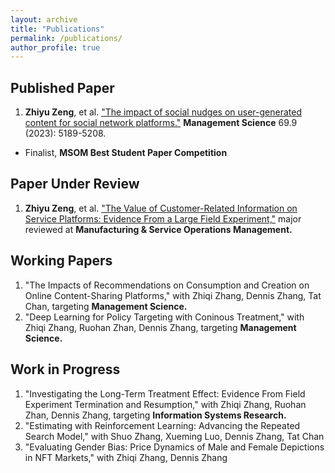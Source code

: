 ```yaml
---
layout: archive
title: "Publications"
permalink: /publications/
author_profile: true
---
```



## Published Paper
1. **Zhiyu Zeng**, et al. ["The impact of social nudges on user-generated content for social network platforms."](https://pubsonline.informs.org/doi/full/10.1287/mnsc.2022.4622) **Management Science** 69.9 (2023): 5189-5208.
 - Finalist, **MSOM Best Student Paper Competition**

## Paper Under Review
1.  **Zhiyu Zeng**, et al. ["The Value of Customer-Related Information on Service Platforms: Evidence From a Large Field Experiment,"](https://papers.ssrn.com/sol3/papers.cfm?abstract_id=3528619) major reviewed at **Manufacturing & Service Operations Management.**


## Working Papers
1. "The Impacts of Recommendations on Consumption and Creation on Online Content-Sharing Platforms," with Zhiqi Zhang, Dennis Zhang, Tat Chan, targeting **Management Science.**
2. "Deep Learning for Policy Targeting with Coninous Treatment," with Zhiqi Zhang, Ruohan Zhan, Dennis Zhang, targeting **Management Science.**


## Work in Progress
1.  "Investigating the Long-Term Treatment Effect: Evidence From Field Experiment Termination and Resumption," with Zhiqi Zhang, Ruohan Zhan, Dennis Zhang, targeting **Information Systems Research.**
2.  "Estimating with Reinforcement Learning: Advancing the Repeated Search Model," with Shuo Zhang, Xueming Luo, Dennis Zhang, Tat Chan 
3.  "Evaluating Gender Bias: Price Dynamics of Male and Female Depictions in NFT Markets," with Zhiqi Zhang, Dennis Zhang
